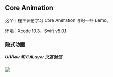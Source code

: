 ## Core Animation

这个工程主要是学习 Core Animation 写的一些 Demo。

环境：Xcode 10.3、Swift v5.0.1 

### 隐式动画

##### UIView 和 CALayer 交互验证

![](https://github.com/windazl/CoreAnimation/blob/master/Resource/ImplicitAnimation.gif)
